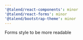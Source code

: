 ```yaml
---
'@talend/react-components': minor
'@talend/react-forms': minor
'@talend/bootstrap-theme': minor
---
```


Forms style to be more readable
